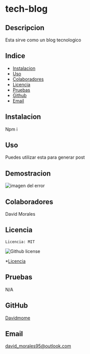 # tech-blog
## Descripcion

Esta sirve como un blog tecnologico

## Indice

- [Instalacion](#Instalacion)
- [Uso](#Uso)
- [Colaboradores](#Colaboradores)
- [Licencia](#license)
- [Pruebas](#Pruebas)
- [Github](#githubUser)
- [Email](#userEmail)

## Instalacion

Npm i

## Uso

Puedes utilizar esta para generar post

## Demostracion

![imagen del error](https://user-images.githubusercontent.com/111394587/224859920-be5ebd51-c9f7-4735-91a3-5ceba603f6e3.PNG)


## Colaboradores

David Morales

## Licencia

    Licencia: MIT

![Github license](https://img.shields.io/badge/license-MIT-green.svg)

\*[Licencia](#license)

## Pruebas

N/A

## GitHub

[Davidmome](https://github.com/Davidmome/)

## Email

david_morales95@outlook.com
